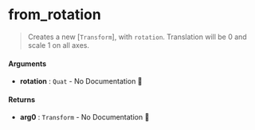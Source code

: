 # from\_rotation

>  Creates a new [`Transform`], with `rotation`. Translation will be 0 and scale 1 on
>  all axes.

#### Arguments

- **rotation** : `Quat` \- No Documentation 🚧

#### Returns

- **arg0** : `Transform` \- No Documentation 🚧